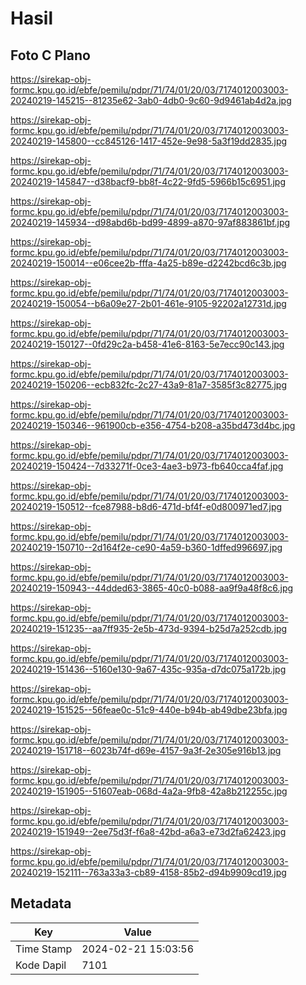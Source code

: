 # Hasil

## Foto C Plano

https://sirekap-obj-formc.kpu.go.id/ebfe/pemilu/pdpr/71/74/01/20/03/7174012003003-20240219-145215--81235e62-3ab0-4db0-9c60-9d9461ab4d2a.jpg

https://sirekap-obj-formc.kpu.go.id/ebfe/pemilu/pdpr/71/74/01/20/03/7174012003003-20240219-145800--cc845126-1417-452e-9e98-5a3f19dd2835.jpg

https://sirekap-obj-formc.kpu.go.id/ebfe/pemilu/pdpr/71/74/01/20/03/7174012003003-20240219-145847--d38bacf9-bb8f-4c22-9fd5-5966b15c6951.jpg

https://sirekap-obj-formc.kpu.go.id/ebfe/pemilu/pdpr/71/74/01/20/03/7174012003003-20240219-145934--d98abd6b-bd99-4899-a870-97af883861bf.jpg

https://sirekap-obj-formc.kpu.go.id/ebfe/pemilu/pdpr/71/74/01/20/03/7174012003003-20240219-150014--e06cee2b-fffa-4a25-b89e-d2242bcd6c3b.jpg

https://sirekap-obj-formc.kpu.go.id/ebfe/pemilu/pdpr/71/74/01/20/03/7174012003003-20240219-150054--b6a09e27-2b01-461e-9105-92202a12731d.jpg

https://sirekap-obj-formc.kpu.go.id/ebfe/pemilu/pdpr/71/74/01/20/03/7174012003003-20240219-150127--0fd29c2a-b458-41e6-8163-5e7ecc90c143.jpg

https://sirekap-obj-formc.kpu.go.id/ebfe/pemilu/pdpr/71/74/01/20/03/7174012003003-20240219-150206--ecb832fc-2c27-43a9-81a7-3585f3c82775.jpg

https://sirekap-obj-formc.kpu.go.id/ebfe/pemilu/pdpr/71/74/01/20/03/7174012003003-20240219-150346--961900cb-e356-4754-b208-a35bd473d4bc.jpg

https://sirekap-obj-formc.kpu.go.id/ebfe/pemilu/pdpr/71/74/01/20/03/7174012003003-20240219-150424--7d33271f-0ce3-4ae3-b973-fb640cca4faf.jpg

https://sirekap-obj-formc.kpu.go.id/ebfe/pemilu/pdpr/71/74/01/20/03/7174012003003-20240219-150512--fce87988-b8d6-471d-bf4f-e0d800971ed7.jpg

https://sirekap-obj-formc.kpu.go.id/ebfe/pemilu/pdpr/71/74/01/20/03/7174012003003-20240219-150710--2d164f2e-ce90-4a59-b360-1dffed996697.jpg

https://sirekap-obj-formc.kpu.go.id/ebfe/pemilu/pdpr/71/74/01/20/03/7174012003003-20240219-150943--44dded63-3865-40c0-b088-aa9f9a48f8c6.jpg

https://sirekap-obj-formc.kpu.go.id/ebfe/pemilu/pdpr/71/74/01/20/03/7174012003003-20240219-151235--aa7ff935-2e5b-473d-9394-b25d7a252cdb.jpg

https://sirekap-obj-formc.kpu.go.id/ebfe/pemilu/pdpr/71/74/01/20/03/7174012003003-20240219-151436--5160e130-9a67-435c-935a-d7dc075a172b.jpg

https://sirekap-obj-formc.kpu.go.id/ebfe/pemilu/pdpr/71/74/01/20/03/7174012003003-20240219-151525--56feae0c-51c9-440e-b94b-ab49dbe23bfa.jpg

https://sirekap-obj-formc.kpu.go.id/ebfe/pemilu/pdpr/71/74/01/20/03/7174012003003-20240219-151718--6023b74f-d69e-4157-9a3f-2e305e916b13.jpg

https://sirekap-obj-formc.kpu.go.id/ebfe/pemilu/pdpr/71/74/01/20/03/7174012003003-20240219-151905--51607eab-068d-4a2a-9fb8-42a8b212255c.jpg

https://sirekap-obj-formc.kpu.go.id/ebfe/pemilu/pdpr/71/74/01/20/03/7174012003003-20240219-151949--2ee75d3f-f6a8-42bd-a6a3-e73d2fa62423.jpg

https://sirekap-obj-formc.kpu.go.id/ebfe/pemilu/pdpr/71/74/01/20/03/7174012003003-20240219-152111--763a33a3-cb89-4158-85b2-d94b9909cd19.jpg


## Metadata

| Key        | Value               |
| ---------- | ------------------- |
| Time Stamp | 2024-02-21 15:03:56 |
| Kode Dapil | 7101                |



